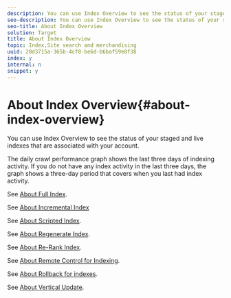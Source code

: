 ```yaml
---
description: You can use Index Overview to see the status of your staged and live indexes that are associated with your account.
seo-description: You can use Index Overview to see the status of your staged and live indexes that are associated with your account.
seo-title: About Index Overview
solution: Target
title: About Index Overview
topic: Index,Site search and merchandising
uuid: 20d3715a-365b-4cf8-be6d-b6baf59e8f38
index: y
internal: n
snippet: y
---
```


# About Index Overview{#about-index-overview}

You can use Index Overview to see the status of your staged and live indexes that are associated with your account.

 The daily crawl performance graph shows the last three days of indexing activity. If you do not have any index activity in the last three days, the graph shows a three-day period that covers when you last had index activity.

See [About Full Index](../c-about-index-menu/c-about-full-index.md#concept_C69BD21863FD4856B49326F35DB570D3).

See [About Incremental Index](../c-about-index-menu/c-about-incremental-index.md#concept_A7770F0552D14C47B3DDB65DB78FFFEE)

See [About Scripted Index](../c-about-index-menu/c-about-scripted-index.md#concept_34F58D551BC04BFB8ADC294B9DA9199D).

See [About Regenerate Index](../c-about-index-menu/c-about-regenerate-index.md#concept_6CBE6B8D18EF47D293091CBA542245FA).

See [About Re-Rank Index](../c-about-index-menu/c-about-re-rank-index.md#concept_147B0A9FCD51451787DA898E06F7C692).

See [About Remote Control for Indexing](../c-about-index-menu/c-about-remote-control-for-indexing.md#concept_C79B322190E84106A434E5C6D4A4118F).

See [About Rollback for indexes](../c-about-index-menu/c-about-rollback-for-indexes.md#concept_0BC4BC975DB045A986C3607CF32705D8).

See [About Vertical Update](../c-about-index-menu/c-about-vertical-updates.md#concept_E65A70C9C2E04804BF24FBE1B3CAD899). 
